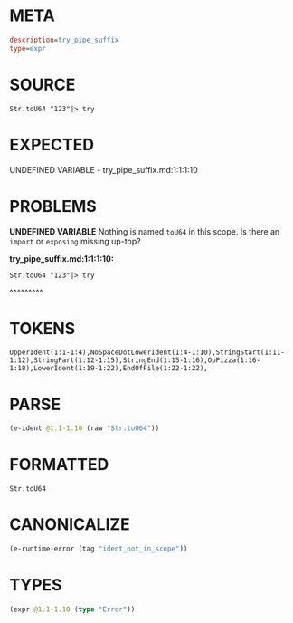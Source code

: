 # META
~~~ini
description=try_pipe_suffix
type=expr
~~~
# SOURCE
~~~roc
Str.toU64 "123"|> try
~~~
# EXPECTED
UNDEFINED VARIABLE - try_pipe_suffix.md:1:1:1:10
# PROBLEMS
**UNDEFINED VARIABLE**
Nothing is named `toU64` in this scope.
Is there an `import` or `exposing` missing up-top?

**try_pipe_suffix.md:1:1:1:10:**
```roc
Str.toU64 "123"|> try
```
^^^^^^^^^


# TOKENS
~~~zig
UpperIdent(1:1-1:4),NoSpaceDotLowerIdent(1:4-1:10),StringStart(1:11-1:12),StringPart(1:12-1:15),StringEnd(1:15-1:16),OpPizza(1:16-1:18),LowerIdent(1:19-1:22),EndOfFile(1:22-1:22),
~~~
# PARSE
~~~clojure
(e-ident @1.1-1.10 (raw "Str.toU64"))
~~~
# FORMATTED
~~~roc
Str.toU64
~~~
# CANONICALIZE
~~~clojure
(e-runtime-error (tag "ident_not_in_scope"))
~~~
# TYPES
~~~clojure
(expr @1.1-1.10 (type "Error"))
~~~
